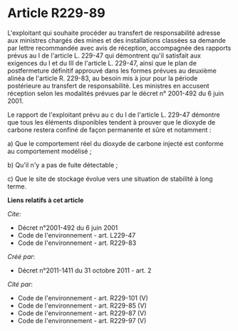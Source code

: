 # Article R229-89

L'exploitant qui souhaite procéder au transfert de responsabilité adresse aux ministres chargés des mines et des
installations classées sa demande par lettre recommandée avec avis de réception, accompagnée des rapports prévus au I de
l'article L. 229-47 qui démontrent qu'il satisfait aux exigences du I et du III de l'article L. 229-47, ainsi que le plan de
postfermeture définitif approuvé dans les formes prévues au deuxième alinéa de l'article R. 229-83, au besoin mis à jour pour
la période postérieure au transfert de responsabilité. Les ministres en accusent réception selon les modalités prévues par le
décret n° 2001-492 du 6 juin 2001. 

Le rapport de l'exploitant prévu au c du I de l'article L. 229-47 démontre que tous les éléments disponibles tendent à
prouver que le dioxyde de carbone restera confiné de façon permanente et sûre et notamment : 

a) Que le comportement réel du dioxyde de carbone injecté est conforme au comportement modélisé ; 

b) Qu'il n'y a pas de fuite détectable ; 

c) Que le site de stockage évolue vers une situation de stabilité à long terme.

**Liens relatifs à cet article**

_Cite_:

  - Décret n°2001-492 du 6 juin 2001
  - Code de l'environnement - art. L229-47
  - Code de l'environnement - art. R229-83

_Créé par_:

  - Décret n°2011-1411 du 31 octobre 2011 - art. 2

_Cité par_:

  - Code de l'environnement - art. R229-101 (V)
  - Code de l'environnement - art. R229-85 (V)
  - Code de l'environnement - art. R229-87 (V)
  - Code de l'environnement - art. R229-97 (V)
